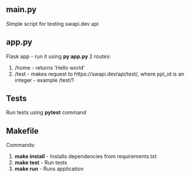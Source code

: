 <h2>main.py</h2>
Simple script for testing swapi.dev api

<h2>app.py</h2>
Flask app - run it using <strong>py app.py</strong>
2 routes:
<ol>
    <li>/home - returns 'Hello world'</li>
    <li>/test - makes request to https://swapi.dev/api/test/<ppl_id>, where ppl_id is an integer - example /test/1</li>
</ol>


<h2>Tests</h2>
Run tests using <strong>pytest</strong> command

<h2>Makefile</h2>
Commands:
<ol>
    <li><strong> make install</strong> - Installs dependencies from requirements.txt</li>
    <li><strong> make test</strong> - Run tests</li>
    <li><strong> make run</strong> - Runs application</li>
</ol>
